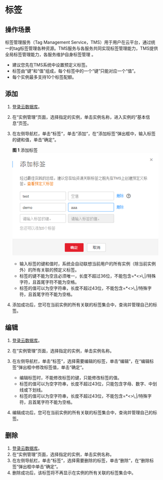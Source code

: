 # 标签<a name="rds_tag"></a>

## 操作场景<a name="section7898787175059"></a>

标签管理服务（Tag Management Service，TMS）用于用户在云平台，通过统一的tag标签管理各种资源。TMS服务与各服务共同实现标签管理能力，TMS提供全局标签管理能力，各服务维护自身标签管理 。

-   建议您先在TMS系统中设置预定义标签。
-   标签由“键”和“值”组成，每个标签中的一个“键”只能对应一个“值”。
-   每个实例最多支持10个标签配额。

## 添加<a name="section57172399175119"></a>

1.  [登录云数据库](https://support.huaweicloud.com/qs-rds/rds_login.html)。
2.  在“实例管理“页面，选择指定的实例，单击实例名称，进入实例的“基本信息“页签。
3.  在左侧导航栏，单击“标签“，单击“添加“，在“添加标签“弹出框中，输入标签的键和值，单击“确定“。

    **图 1**  添加标签<a name="fig815715013910"></a>  
    ![](figures/添加标签.png "添加标签")

    -   输入标签的键和值时，系统会自动联想当前用户的所有实例（除当前实例外）的所有关联的预定义标签。
    -   标签的键不能为空且必须唯一，长度不超过36位，不能包含=\*<\>\\,|/特殊字符，且首尾字符不能为空格。
    -   标签的值可以为空字符串，长度不超过43位，不能包含=\*<\>\\,|/特殊字符，且首尾字符不能为空格。

4.  添加成功后，您可在当前实例的所有关联的标签集合中，查询并管理自己的标签。

## 编辑<a name="section38640924175719"></a>

1.  [登录云数据库](https://support.huaweicloud.com/qs-rds/rds_login.html)。
2.  在“实例管理”页面，选择指定的实例，单击实例名称。
3.  在左侧导航栏，单击“标签“，选择需要编辑的标签，单击“编辑“，在“编辑标签“弹出框中修改标签值，单击“确定“。
    -   编辑标签时，不能修改标签的键，只能修改标签的值。
    -   标签的值可以为空字符串，长度不超过43位，只能包含字母、数字、中划线或下划线。
    -   标签的值可以为空字符串，长度不超过43位，不能包含=\*<\>\\,|/特殊字符，且首尾字符不能为空格。

4.  编辑成功后，您可在当前实例的所有关联的标签集合中，查询并管理自己的标签。

## 删除<a name="section51403672175725"></a>

1.  [登录云数据库](https://support.huaweicloud.com/qs-rds/rds_login.html)。
2.  在“实例管理”页面，选择指定的实例，单击实例名称。
3.  在左侧导航栏，单击“标签“，选择需要删除的标签，单击“删除“，在“删除标签“弹出框中单击“确定“。
4.  删除成功后，该标签将不再显示在实例的所有关联的标签集合中。

